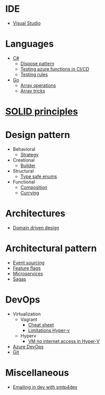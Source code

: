 # IDE

- [Visual Studio](./ide/visual_studio.md)

# Languages

- [C#](./languages/csharp.md)
  - [Dispose pattern](./languages/csharp/dispose_pattern.md)
  - [Testing azure functions in CI/CD](https://www.davideguida.com/testing-azure-functions-on-azure-devops-part-1-setup/)
  - [Testing rules](./languages/csharp/testing_rules.md)
- [Go](./languages/go.md)
  - [Array operations](./languages/go/array_operations.md)
  - [Array tricks](./languages/go/array_tricks.md)

# [SOLID principles](./principles/introduction.md)

# Design pattern

- Behavioral
  - [Strategy](./design_pattern/behavioral/strategy_pattern.md)
- Creational
  - [Builder](./design_pattern/creational/builder_pattern.md)
- Structural
  - [Type safe enums](./design_pattern/structural/type_safe_enum_pattern.md)
- Functional
  - [Composition](./design_pattern/functional/composition_pattern.md)
  - [Currying](./design_pattern/functional/currying_pattern.md)

# Architectures

- [Domain driven design](./architectures/domain_driven_design.md)

# Architectural pattern

- [Event sourcing](./architectural_pattern/event_sourcing.md)
- [Feature flags](./architectural_pattern/feature_flags.md)
- [Microservices](./architectural_pattern/microservices.md)
- [Sagas](./architectural_pattern/sagas_pattern.md)

# DevOps

- Virtualization
  - Vagrant
    - [Cheat sheet](https://gist.github.com/wpscholar/a49594e2e2b918f4d0c4#file-vagrant-cheat-sheet-md)
    - [Limitations Hyper-v](https://www.vagrantup.com/docs/providers/hyperv/limitations)
  - Hyperv
    - [VM no internet access in Hyper-V](https://www.isunshare.com/blog/fix-vm-no-internet-access-hyper-v-windows-10-2018/)
- [Azure DevOps](./devops/azure.md)
- [Git](./devops/git.md)

# Miscellaneous

- [Emailing in dev with smtp4dev](https://github.com/rnwood/smtp4dev)
  